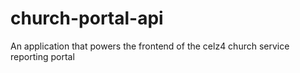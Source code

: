 # church-portal-api
An application that powers the frontend of the celz4 church service reporting portal
